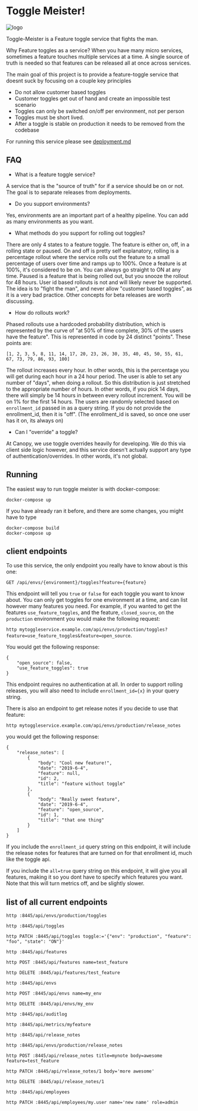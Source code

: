 # Toggle Meister!

![logo](https://raw.githubusercontent.com/nhumrich/toggle-meister/master/ToggleLogo.png)

Toggle-Meister is a Feature toggle service that fights the man.

Why Feature toggles as a service? When you have many micro services,
sometimes a feature touches multiple services at a time.
A single source of truth is needed so that features can be released
all at once across services.

The main goal of this project is to provide a feature-toggle service
that doesnt suck by focusing on a couple key principles

* Do not allow customer based toggles
 * Customer toggles get out of hand and create an impossible test scenario
 * Toggles can only be switched on/off per environment, not per person
* Toggles must be short lived. 
 * After a toggle is stable on production it needs to be removed from the codebase

For running this service please see [deployment.md](/deployment.md)

## FAQ

* What is a feature toggle service?

A service that is the "source of truth" for if a service should be on or not.
The goal is to separate releases from deployments.

* Do you support environments? 

Yes, environments are an important part of a healthy pipeline. 
You can add as many environments as you want.

* What methods do you support for rolling out toggles?

There are only 4 states to a feature toggle. 
The feature is either on, off, in a rolling state or paused. On and off is pretty self explanatory,
rolling is a percentage rollout where the service rolls out the feature to a small percentage of users over time and ramps up to 100%.
Once a feature is at 100%, it's considered to be on. You can always go straight to ON at any time. 
Paused is a feature that is being rolled out, but you snooze the rollout for 48 hours. 
User id based rollouts is not and will likely never be supported. The idea is to "fight the man", and never
allow "customer based toggles", as it is a very bad practice. Other concepts for beta releases are worth discussing.

* How do rollouts work?

Phased rollouts use a hardcoded probability distribution, which is represented by the curve of "at 50% of time complete, 30% of the users have the feature".
This is represented in code by 24 distinct "points". These points are:
```
[1, 2, 3, 5, 8, 11, 14, 17, 20, 23, 26, 30, 35, 40, 45, 50, 55, 61, 67, 73, 79, 86, 93, 100]
```

The rollout increases every hour. In other words, this is the percentage you will get during each hour in a 24 hour period.
The user is able to set any number of "days", when doing a rollout. So this distribution is just stretched to the appropriate number of hours.
In other words, if you pick 14 days, there will simply be 14 hours in between every rollout increment. You will be on 1% for the first 14 hours.
The users are randomly selected based on `enrollment_id` passed in as a query string. If you do not provide the enrollment_id, then it is "off".
(The enrollment_id is saved, so once one user has it on, its always on)

* Can I "override" a toggle?

At Canopy, we use toggle overrides heavily for developing. We do this via client side logic however, and this service
doesn't actually support any type of authentication/overrides. In other words, it's not global.

## Running

The easiest way to run toggle meister is with docker-compose:

```
docker-compose up
```

If you have already ran it before, and there are some changes,
you might have to type

```
docker-compose build
docker-compose up
```

## client endpoints

To use this service, the only endpoint you really have to know about is this one:

`GET /api/envs/{environment}/toggles?feature={feature}`

This endpoint will tell you `true` or `false` for each toggle you want to know about. 
You can only get toggles for one environment at a time, and can list however many features you need.
For example, if you wanted to get the features `use_feature_toggles`, and the feature, `closed_source`,
 on the `production` environment you would make the following request:

`http mytoggleservice.example.com/api/envs/production/toggles?feature=use_feature_toggles&feature=open_source`.

You would get the following response:

```
{
    "open_source": false,
    "use_feature_toggles": true
}
```  

This endpoint requires no authentication at all. In order to support rolling releases, you will also need to include `enrollment_id={x}` in your query string.

There is also an endpoint to get release notes if you decide to use that feature:

`http mytoggleservice.example.com/api/envs/production/release_notes`

you would get the following response:

```
{
    "release_notes": [
        {
            "body": "Cool new feature!",
            "date": "2019-6-4",
            "feature": null,
            "id": 2,
            "title": "feature without toggle"
        },
        {
            "body": "Really sweet feature",
            "date": "2019-6-4",
            "feature": "open_source",
            "id": 1,
            "title": "that one thing"
        }
    ]
}
```

If you include the `enrollment_id` query string on this endpoint, it will include the release notes for features that are turned on for that enrollment id, much like the toggle api.

If you include the `all=true` query string on this endpoint, it will give you all features, making it so you dont have to specify which features you want.
Note that this will turn metrics off, and be slightly slower. 



## list of all current endpoints

`http :8445/api/envs/production/toggles`

`http :8445/api/toggles`

`http PATCH :8445/api/toggles toggle:='{"env": "production", "feature": "foo", "state": "ON"}'`

`http :8445/api/features`

`http POST :8445/api/features name=test_feature`

`http DELETE :8445/api/features/test_feature`

`http :8445/api/envs`

`http POST :8445/api/envs name=my_env`

`http DELETE :8445/api/envs/my_env`

`http :8445/api/auditlog`

`http :8445/api/metrics/myfeature`

`http :8445/api/release_notes`

`http :8445/api/envs/production/release_notes`

`http POST :8445/api/release_notes title=mynote body=awesome feature=test_feature`

`http PATCH :8445/api/release_notes/1 body='more awesome'`

`http DELETE :8445/api/release_notes/1`

`http :8445/api/employees`

`http PATCH :8445/api/employees/my.user name='new name' role=admin`
 
